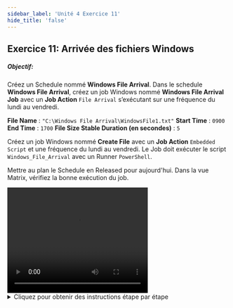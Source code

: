 ```yaml
---
sidebar_label: 'Unité 4 Exercice 11'
hide_title: 'false'
---
```


## Exercice 11: Arrivée des fichiers Windows

##### Objectif:


Créez un Schedule nommé **Windows File Arrival**. Dans le schedule **Windows File Arrival**, créez un job Windows nommé **Windows File Arrival Job** avec un **Job Action** ```File Arrival``` s’exécutant sur une fréquence du lundi au vendredi.

**File Name** : ```"C:\Windows File Arrival\WindowsFile1.txt"``` 
**Start Time** : ```0900``` 
**End Time** : ```1700``` 
**File Size Stable Duration (en secondes)** : ```5```

Créez un job Windows nommé **Create File** avec un **Job Action** ```Embedded Script``` et une fréquence du lundi au vendredi. Le Job doit exécuter le script ```Windows_File_Arrival``` avec un Runner ```PowerShell```.

Mettre au plan le Schedule en Released pour aujourd'hui. Dans la vue Matrix, vérifiez la bonne exécution du job.


<div>
<video width="320" height="240" controls>
  <source src="videobasic/U4E11.mp4" type="video/mp4"></source>
Your browser does not support the video tag.
</video>
</div>

<details>

<summary>Cliquez pour obtenir des instructions étape par étape</summary>

1. Ajoutez un nouveau **Schedule** appelé **Windows File Arrival**, ajoutez de la **documentation** et utilisez les valeurs par défaut pour le schedule.
2. Dans **Job Master**, ajoutez un nouveau Job au schedule Windows File Arrival.
    * **Nom** : ```Windows File Arrival Job```
    * **Type de Job** : **Windows**
    * **Primary Machine** : **SMATraining**
    * **Job Action** : **File Arrival**
    * **User ID** : **SMATRAINING\SMAUSER**
    * **File Name**: ```"C:\Windows File Arrival\WindowsFile1.txt"```
    * **Start Time** : ```0900```
    * **End Time** : ```1700```
    * **File Size Stable Duration (en secondes)** : ```5```
3. Donnez au job la fréquence **Mon-Fri-N**.
4. Ajoutez de la **documentation** au job.
5. Le schedule **Windows File Arrival** étant toujours sélectionné dans **Job Master**, cliquez sur le bouton **Ajouter** de la barre d'outils Job Master (ou appuyez sur **Ctrl + N**) pour ajouter un nouveau Job.
    * **Nom** : ```Create File```
    * **Type de Job** : **Windows**
    * **Primary Machine** : **SMATraining\SMAUSER**
    * **Job Action** : **Embedded Script**
    * **User ID** : **SMATRAINING**
    * **Script** : **Windows_File_Arrival**
    * **Version** : **LATEST**
    * **Runner** : **PowerShell**
    * **Arguments** : ne saisissez rien (laissez ce champ vide)
    * **Enregistrer le job**
6. Donnez au job la **fréquence** **Mon-Fri-N**.
    * Attribuez au job le **Statut à la Mise au Plan**, **On Hold**.
7. Fermez le **Schedule Master** et le **Job Master**.
8. En dehors d'OpCon, vérifiez que le dossier : ```C:\Windows File Arrival``` existe et soit **vide**.
9. Revenir dans l’**EM**, mettre au plan le schedule **Windows File Arrival** en **Released** pour aujourd’hui..
10. Basculez vers l'une des **vues Operations**.
11. Notez que le job **Windows File Arrival Job** est en cours d'exécution.
12. **Libéré** le job **Create File** dans le schedule Windows File Arrival.
13. Une fois le job exécuté, vérifiez que le fichier a été créé et que les deux jobs sont **Finished OK**.

</details>
